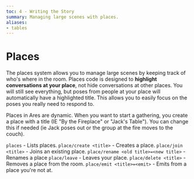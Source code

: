```yaml
---
toc: 4 - Writing the Story
summary: Managing large scenes with places.
aliases:
- tables
---
```

# Places

The places system allows you to manage large scenes by keeping track of who's where in the room. Places code is designed to **highlight conversations at your place**, not hide conversations at other places.  You will still see everything, but poses from people at your place will automatically have a highlighted title.   This allows you to easily focus on the poses you really need to respond to.

Places in Ares are dynamic.  When you want to start a gathering, you create a place with a title (IE "By the Fireplace" or "Jack's Table").  You can change this if needed (ie Jack poses out or the group at the fire moves to the couch).

`places` - Lists places.
`place/create <title>` - Creates a place.
`place/join <title>` - Joins an existing place.
`place/rename <old title>=<new title>` - Renames a place
`place/leave` - Leaves your place.
`place/delete <title>` - Removes a place from the room.
`place/emit <title>=<emit>` - Emits from a place you're not at.

